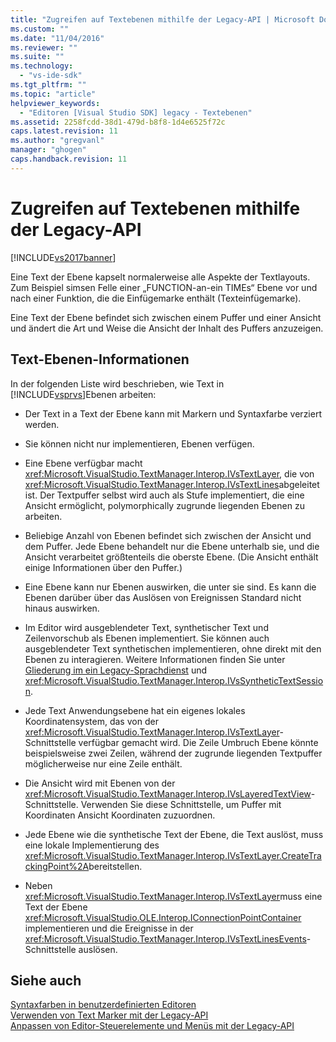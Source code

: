 ```yaml
---
title: "Zugreifen auf Textebenen mithilfe der Legacy-API | Microsoft Docs"
ms.custom: ""
ms.date: "11/04/2016"
ms.reviewer: ""
ms.suite: ""
ms.technology: 
  - "vs-ide-sdk"
ms.tgt_pltfrm: ""
ms.topic: "article"
helpviewer_keywords: 
  - "Editoren [Visual Studio SDK] legacy - Textebenen"
ms.assetid: 2258fcdd-38d1-479d-b8f8-1d4e6525f72c
caps.latest.revision: 11
ms.author: "gregvanl"
manager: "ghogen"
caps.handback.revision: 11
---
```

# Zugreifen auf Textebenen mithilfe der Legacy-API
[!INCLUDE[vs2017banner](../code-quality/includes/vs2017banner.md)]

Eine Text der Ebene kapselt normalerweise alle Aspekte der Textlayouts.  Zum Beispiel simsen Felle einer „FUNCTION\-an\-ein TIMEs“ Ebene vor und nach einer Funktion, die die Einfügemarke enthält \(Texteinfügemarke\).  
  
 Eine Text der Ebene befindet sich zwischen einem Puffer und einer Ansicht und ändert die Art und Weise die Ansicht der Inhalt des Puffers anzuzeigen.  
  
## Text\-Ebenen\-Informationen  
 In der folgenden Liste wird beschrieben, wie Text in [!INCLUDE[vsprvs](../code-quality/includes/vsprvs_md.md)]Ebenen arbeiten:  
  
-   Der Text in a Text der Ebene kann mit Markern und Syntaxfarbe verziert werden.  
  
-   Sie können nicht nur implementieren, Ebenen verfügen.  
  
-   Eine Ebene verfügbar macht <xref:Microsoft.VisualStudio.TextManager.Interop.IVsTextLayer>, die von <xref:Microsoft.VisualStudio.TextManager.Interop.IVsTextLines>abgeleitet ist.  Der Textpuffer selbst wird auch als Stufe implementiert, die eine Ansicht ermöglicht, polymorphically zugrunde liegenden Ebenen zu arbeiten.  
  
-   Beliebige Anzahl von Ebenen befindet sich zwischen der Ansicht und dem Puffer.  Jede Ebene behandelt nur die Ebene unterhalb sie, und die Ansicht verarbeitet größtenteils die oberste Ebene.  \(Die Ansicht enthält einige Informationen über den Puffer.\)  
  
-   Eine Ebene kann nur Ebenen auswirken, die unter sie sind.  Es kann die Ebenen darüber über das Auslösen von Ereignissen Standard nicht hinaus auswirken.  
  
-   Im Editor wird ausgeblendeter Text, synthetischer Text und Zeilenvorschub als Ebenen implementiert.  Sie können auch ausgeblendeter Text synthetischen implementieren, ohne direkt mit den Ebenen zu interagieren.  Weitere Informationen finden Sie unter [Gliederung im ein Legacy\-Sprachdienst](../extensibility/internals/outlining-in-a-legacy-language-service.md) und <xref:Microsoft.VisualStudio.TextManager.Interop.IVsSyntheticTextSession>.  
  
-   Jede Text Anwendungsebene hat ein eigenes lokales Koordinatensystem, das von der <xref:Microsoft.VisualStudio.TextManager.Interop.IVsTextLayer>\-Schnittstelle verfügbar gemacht wird.  Die Zeile Umbruch Ebene könnte beispielsweise zwei Zeilen, während der zugrunde liegenden Textpuffer möglicherweise nur eine Zeile enthält.  
  
-   Die Ansicht wird mit Ebenen von der <xref:Microsoft.VisualStudio.TextManager.Interop.IVsLayeredTextView>\-Schnittstelle.  Verwenden Sie diese Schnittstelle, um Puffer mit Koordinaten Ansicht Koordinaten zuzuordnen.  
  
-   Jede Ebene wie die synthetische Text der Ebene, die Text auslöst, muss eine lokale Implementierung des <xref:Microsoft.VisualStudio.TextManager.Interop.IVsTextLayer.CreateTrackingPoint%2A>bereitstellen.  
  
-   Neben <xref:Microsoft.VisualStudio.TextManager.Interop.IVsTextLayer>muss eine Text der Ebene <xref:Microsoft.VisualStudio.OLE.Interop.IConnectionPointContainer> implementieren und die Ereignisse in der <xref:Microsoft.VisualStudio.TextManager.Interop.IVsTextLinesEvents>\-Schnittstelle auslösen.  
  
## Siehe auch  
 [Syntaxfarben in benutzerdefinierten Editoren](../extensibility/syntax-coloring-in-custom-editors.md)   
 [Verwenden von Text Marker mit der Legacy\-API](../extensibility/using-text-markers-with-the-legacy-api.md)   
 [Anpassen von Editor\-Steuerelemente und Menüs mit der Legacy\-API](../extensibility/customizing-editor-controls-and-menus-by-using-the-legacy-api.md)